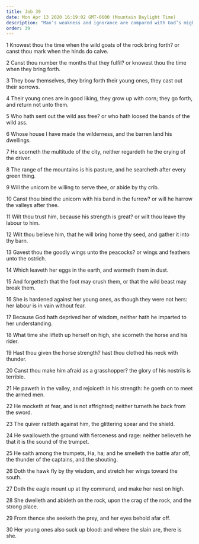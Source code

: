 ```yaml
---
title: Job 39
date: Mon Apr 13 2020 16:19:02 GMT-0600 (Mountain Daylight Time)
description: "Man’s weakness and ignorance are compared with God’s mighty works—Does man even know how the laws of nature operate?"
order: 39
---
```


1 Knowest thou the time when the wild goats of the rock bring forth? or canst thou mark when the hinds do calve.

2 Canst thou number the months that they fulfil? or knowest thou the time when they bring forth.

3 They bow themselves, they bring forth their young ones, they cast out their sorrows.

4 Their young ones are in good liking, they grow up with corn; they go forth, and return not unto them.

5 Who hath sent out the wild ass free? or who hath loosed the bands of the wild ass.

6 Whose house I have made the wilderness, and the barren land his dwellings.

7 He scorneth the multitude of the city, neither regardeth he the crying of the driver.

8 The range of the mountains is his pasture, and he searcheth after every green thing.

9 Will the unicorn be willing to serve thee, or abide by thy crib.

10 Canst thou bind the unicorn with his band in the furrow? or will he harrow the valleys after thee.

11 Wilt thou trust him, because his strength is great? or wilt thou leave thy labour to him.

12 Wilt thou believe him, that he will bring home thy seed, and gather it into thy barn.

13 Gavest thou the goodly wings unto the peacocks? or wings and feathers unto the ostrich.

14 Which leaveth her eggs in the earth, and warmeth them in dust.

15 And forgetteth that the foot may crush them, or that the wild beast may break them.

16 She is hardened against her young ones, as though they were not hers: her labour is in vain without fear.

17 Because God hath deprived her of wisdom, neither hath he imparted to her understanding.

18 What time she lifteth up herself on high, she scorneth the horse and his rider.

19 Hast thou given the horse strength? hast thou clothed his neck with thunder.

20 Canst thou make him afraid as a grasshopper? the glory of his nostrils is terrible.

21 He paweth in the valley, and rejoiceth in his strength: he goeth on to meet the armed men.

22 He mocketh at fear, and is not affrighted; neither turneth he back from the sword.

23 The quiver rattleth against him, the glittering spear and the shield.

24 He swalloweth the ground with fierceness and rage: neither believeth he that it is the sound of the trumpet.

25 He saith among the trumpets, Ha, ha; and he smelleth the battle afar off, the thunder of the captains, and the shouting.

26 Doth the hawk fly by thy wisdom, and stretch her wings toward the south.

27 Doth the eagle mount up at thy command, and make her nest on high.

28 She dwelleth and abideth on the rock, upon the crag of the rock, and the strong place.

29 From thence she seeketh the prey, and her eyes behold afar off.

30 Her young ones also suck up blood: and where the slain are, there is she.
